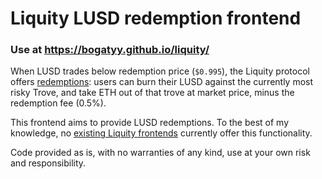 # Liquity LUSD redemption frontend

### Use at https://bogatyy.github.io/liquity/

When LUSD trades below redemption price (`$0.995`), the Liquity protocol offers [redemptions](https://www.liquity.org/blog/understanding-liquitys-redemption-mechanism): users can burn their LUSD against the currently most risky Trove, and take ETH out of that trove at market price, minus the redemption fee (0.5%).

This frontend aims to provide LUSD redemptions. To the best of my knowledge, no [existing Liquity frontends](https://www.liquity.org/frontend) currently offer this functionality.

Code provided as is, with no warranties of any kind, use at your own risk and responsibility.
